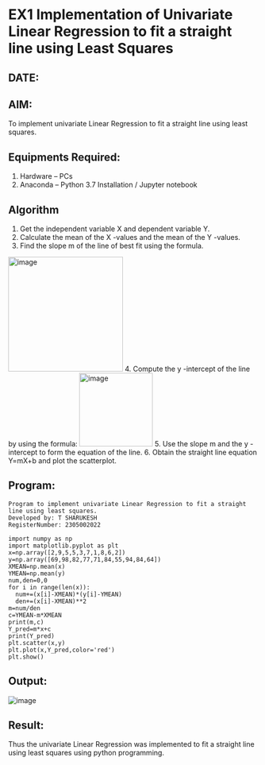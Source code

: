 # EX1 Implementation of Univariate Linear Regression to fit a straight line using Least Squares
## DATE:
## AIM:
To implement univariate Linear Regression to fit a straight line using least squares.

## Equipments Required:
1. Hardware – PCs
2. Anaconda – Python 3.7 Installation / Jupyter notebook

## Algorithm
1. Get the independent variable X and dependent variable Y.
2. Calculate the mean of the X -values and the mean of the Y -values.
3. Find the slope m of the line of best fit using the formula. 
<img width="231" alt="image" src="https://user-images.githubusercontent.com/93026020/192078527-b3b5ee3e-992f-46c4-865b-3b7ce4ac54ad.png">
4. Compute the y -intercept of the line by using the formula:
<img width="148" alt="image" src="https://user-images.githubusercontent.com/93026020/192078545-79d70b90-7e9d-4b85-9f8b-9d7548a4c5a4.png">
5. Use the slope m and the y -intercept to form the equation of the line.
6. Obtain the straight line equation Y=mX+b and plot the scatterplot.

## Program:
```
Program to implement univariate Linear Regression to fit a straight line using least squares.
Developed by: T SHARUKESH
RegisterNumber: 2305002022

import numpy as np
import matplotlib.pyplot as plt
x=np.array([2,9,5,5,3,7,1,8,6,2])
y=np.array([69,98,82,77,71,84,55,94,84,64])
XMEAN=np.mean(x)
YMEAN=np.mean(y)
num,den=0,0
for i in range(len(x)):
  num+=(x[i]-XMEAN)*(y[i]-YMEAN)
  den+=(x[i]-XMEAN)**2
m=num/den
c=YMEAN-m*XMEAN
print(m,c)
Y_pred=m*x+c
print(Y_pred)
plt.scatter(x,y)
plt.plot(x,Y_pred,color='red')
plt.show()
```

## Output:
![image](https://github.com/user-attachments/assets/7475d611-d1db-4030-b330-3ac14282705e)



## Result:
Thus the univariate Linear Regression was implemented to fit a straight line using least squares using python programming.

